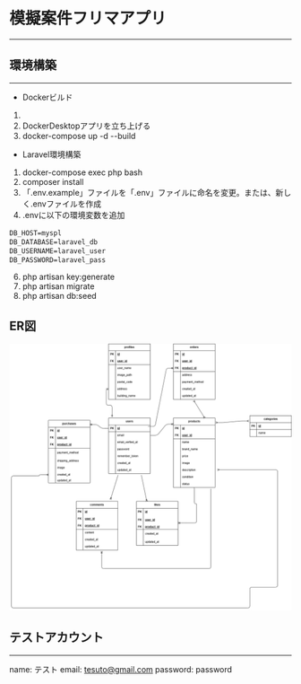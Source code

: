 # 模擬案件フリマアプリ
---
## 環境構築
---
- Dockerビルド
1. 
2. DockerDesktopアプリを立ち上げる
3. docker-compose up -d --build

- Laravel環境構築
1. docker-compose exec php bash
2. composer install
3. 「.env.example」ファイルを「.env」ファイルに命名を変更。または、新しく.envファイルを作成
4. .envに以下の環境変数を追加
```
DB_HOST=myspl
DB_DATABASE=laravel_db
DB_USERNAME=laravel_user
DB_PASSWORD=laravel_pass
```
6. php artisan key:generate
7. php artisan migrate
8. php artisan db:seed

## ER図
![ER図](.drawio.png)

## テストアカウント
---
name: テスト
email: tesuto@gmail.com
password: password
